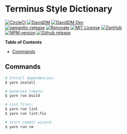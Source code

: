# Terminus Style Dictionary

[![CircleCI][circle-badge]][circle-link]
[![DavidDM][david-badge]][david-link]
[![DavidDM Dev][david-dev-badge]][david-link]
<br>
[![semantic-release][semantic-release-badge]][semantic-release]
[![Renovate][renovate-badge]][renovate-link]
[![MIT License][license-image]][license-url]
[![ZenHub][zenhub-image]][zenhub-url]
<br>
[![NPM version][npm-version-image]][npm-url]
[![Github release][gh-release-badge]][gh-releases]


<!-- START doctoc generated TOC please keep comment here to allow auto update -->
<!-- DON'T EDIT THIS SECTION, INSTEAD RE-RUN doctoc TO UPDATE -->
**Table of Contents**

- [Commands](#commands)

<!-- END doctoc generated TOC please keep comment here to allow auto update -->

## Commands

```bash
# Install dependencies:
$ yarn install

# Generate tokens:
$ yarn run build

# Lint files:
$ yarn run lint
$ yarn run lint:fix

# Start commit wizard:
$ yarn run cm
```


[npm-version-image]:      http://img.shields.io/npm/v/@terminus/design-tokens.svg
[gh-release-badge]:       https://img.shields.io/github/release/GetTerminus/design-tokens.svg
[codecov-project]:        https://codecov.io/gh/GetTerminus/design-tokens
[semantic-release]:       https://github.com/semantic-release/semantic-release
[npm-url]:                https://npmjs.org/package/@terminus/design-tokens
[zenhub-image]:           https://dxssrr2j0sq4w.cloudfront.net/3.2.0/img/external/zenhub-badge.png
[renovate-badge]:         https://img.shields.io/badge/renovate-enabled-brightgreen.svg
[circle-link]:            https://circleci.com/gh/GetTerminus/design-tokens/tree/release
[renovate-link]:          https://renovatebot.com
[semantic-release-badge]: https://img.shields.io/badge/%20%20%F0%9F%93%A6%F0%9F%9A%80-semantic--release-e10079.svg
[david-badge]:            https://david-dm.org/GetTerminus/design-tokens.svg
[license-image]:          http://img.shields.io/badge/license-MIT-blue.svg
[circle-badge]:           https://circleci.com/gh/GetTerminus/design-tokens/tree/release.svg?style=shield
[david-link]:             https://david-dm.org/GetTerminus/design-tokens?view=list
[license-url]:            https://github.com/GetTerminus/design-tokens/blob/release/LICENSE
[gh-releases]:            https://github.com/GetTerminus/design-tokens/releases/
[zenhub-url]:             https://github.com/GetTerminus/design-tokens#zenhub
[david-dev-badge]:        https://david-dm.org/GetTerminus/design-tokens/dev-status.svg
